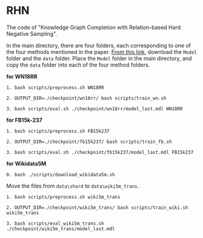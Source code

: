 # RHN
The code of "Knowledge Graph Completion with Relation-based Hard Negative Sampling".

In the main directory, there are four folders, each corresponding to one of the four methods mentioned in the paper. [From this link](https://www.alipan.com/s/t129eDRStse), download the `Model` folder and the `data` folder. Place the `Model` folder in the main directory, and copy the `data` folder into each of the four method folders. 

**for WN18RR**

```1. bash scripts/preprocess.sh WN18RR ```

```2. OUTPUT_DIR=./checkpoint/wn18rr/ bash scripts/train_wn.sh ```

```3. bash scripts/eval.sh ./checkpoint/wn18rr/model_last.mdl WN18RR ```

**for FB15k-237**

```1. bash scripts/preprocess.sh FB15k237 ```

```2. OUTPUT_DIR=./checkpoint/fb15k237/ bash scripts/train_fb.sh ```

```3. bash scripts/eval.sh ./checkpoint/fb15k237/model_last.mdl FB15k237 ```

**for Wikidata5M**

```0. bash ./scripts/download_wikidata5m.sh```

Move the files from `data\shard` to `data\wiki5m_trans`.

```1. bash scripts/preprocess.sh wiki5m_trans ```

```2. OUTPUT_DIR=./checkpoint/wiki5m_trans/ bash scripts/train_wiki.sh wiki5m_trans ```

```3. bash scripts/eval_wiki5m_trans.sh ./checkpoint/wiki5m_trans/model_last.mdl ```

